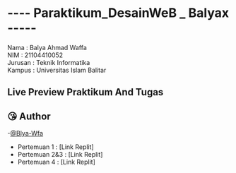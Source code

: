 # ---- Paraktikum_DesainWeB _ Balyax -----
Nama : Balya Ahmad Waffa \
NIM : 21104410052 \
Jurusan : Teknik Informatika \
Kampus : Universitas Islam Balitar

## Live Preview Praktikum And Tugas
## 😘 Author
-[@Blya-Wfa](https://github.com/Balyax)

- Pertemuan 1 : [Link Replit]
- Pertemuan 2&3 : [Link Replit]
- Pertemuan 4 : [Link Replit]
